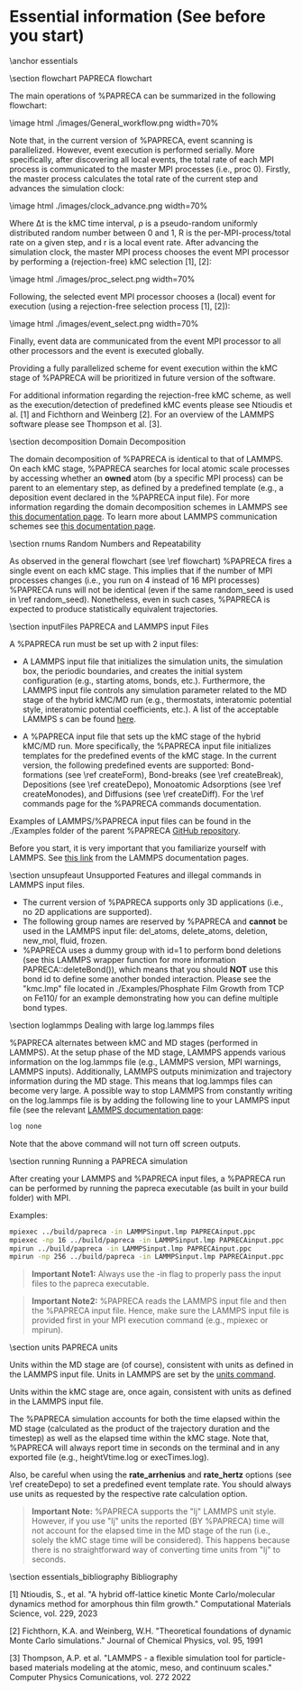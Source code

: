 # Essential information (See before you start)

\anchor essentials

\section flowchart PAPRECA flowchart

The main operations of %PAPRECA can be summarized in the following flowchart:

\image html ./images/General_workflow.png width=70%

Note that, in the current version of %PAPRECA, event scanning is parallelized. However, event execution is performed serially. More specifically,
after discovering all local events, the total rate of each MPI process is communicated to the master MPI processes (i.e., proc 0). 
Firstly, the master process calculates the total rate of the current step and advances the simulation clock:

\image html ./images/clock_advance.png width=70%

Where Δt is the kMC time interval, ρ is a pseudo-random uniformly distributed random number between 0 and 1, R is the per-MPI-process/total rate on a given step, and r is a local event rate.
After advancing the simulation clock, the master MPI process chooses the event MPI processor by performing a (rejection-free) kMC selection [1], [2]:

\image html ./images/proc_select.png width=70%

Following, the selected event MPI processor chooses a (local) event for execution (using a rejection-free selection process [1], [2]):

\image html ./images/event_select.png width=70%

Finally, event data are communicated from the event MPI processor to all other processors and the event is executed globally.

Providing a fully parallelized scheme for event execution within the kMC stage of %PAPRECA will be prioritized in future version of the software.

For additional information regarding the rejection-free kMC scheme, as well as the execution/detection of predefined kMC events please see Ntioudis et al. [1] and Fichthorn and Weinberg [2].
For an overview of the LAMMPS software please see Thompson et al. [3].

\section decomposition Domain Decomposition

The domain decomposition of %PAPRECA is identical to that of LAMMPS. On each kMC stage, %PAPRECA searches for local atomic scale processes by accessing whether
an **owned** atom (by a specific MPI process) can be parent to an elementary step, as defined by a predefined template (e.g., a deposition event declared in the %PAPRECA input file).
For more information regarding the domain decomposition schemes in LAMMPS see [this documentation page](https://docs.lammps.org/Developer_par_part.html). To learn more about
LAMMPS communication schemes see [this documentation page](https://docs.lammps.org/Developer_par_comm.html).

\section rnums Random Numbers and Repeatability


As observed in the general flowchart (see \ref flowchart) %PAPRECA fires a single event on each kMC stage. This implies that if the number of MPI processes changes (i.e., you run on 4 instead of 16 MPI processes)
%PAPRECA runs will not be identical (even if the same random_seed is used in \ref random_seed). Nonetheless, even in such cases, %PAPRECA is expected to produce statistically equivalent trajectories.

\section inputFiles PAPRECA and LAMMPS input Files

A %PAPRECA run must be set up with 2 input files:

- A LAMMPS input file that initializes the simulation units, the simulation box, the periodic boundaries, and creates the initial system configuration (e.g., starting atoms, bonds, etc.).
Furthermore, the LAMMPS input file controls any simulation parameter related to the MD stage of the hybrid kMC/MD run (e.g., thermostats, interatomic potential style, interatomic potential coefficients, etc.).
A list of the acceptable LAMMPS s can be found [here](https://docs.lammps.org/s_list.html).

- A %PAPRECA input file that sets up the kMC stage of the hybrid kMC/MD run. More specifically, the %PAPRECA input file initializes templates for the predefined events of the kMC stage.
In the current version, the following predefined events are supported: Bond-formations (see \ref createForm), Bond-breaks (see \ref createBreak), Depositions (see \ref createDepo), 
Monoatomic Adsorptions (see \ref createMonodes), and Diffusions (see \ref createDiff). For the \ref commands page for the %PAPRECA commands documentation.

Examples of LAMMPS/%PAPRECA input files can be found in the ./Examples folder of the parent %PAPRECA [GitHub repository](https://github.com/sntioudis/papreca).

Before you start, it is very important that you familiarize yourself with LAMMPS. See [this link](https://docs.lammps.org/Intro.html) from the LAMMPS documentation pages.

\section unsupfeaut Unsupported Features and illegal commands in LAMMPS input files.

- The current version of %PAPRECA supports only 3D applications (i.e., no 2D applications are supported).
- The following group names are reserved by %PAPRECA and **cannot** be used in the LAMMPS input file: del_atoms, delete_atoms, deletion, new_mol, fluid, frozen.
- %PAPRECA uses a dummy group with id=1 to perform bond deletions (see this LAMMPS wrapper function for more information PAPRECA::deleteBond()), which means that you should **NOT** use this bond id to define some another bonded interaction. Please see the "kmc.lmp" file located in ./Examples/Phosphate Film Growth from TCP on Fe110/ for an example demonstrating how you can define multiple bond types.

\section loglammps Dealing with large log.lammps files

%PAPRECA alternates between kMC and MD stages (performed in LAMMPS). At the setup phase of the MD stage, LAMMPS appends various information on the log.lammps file (e.g., LAMMPS version, MPI warnings, LAMMPS inputs). Additionally, LAMMPS outputs minimization and trajectory information during the MD stage. This means that log.lammps files can become very large. A possible way to stop LAMMPS from constantly writing on the log.lammps file is by adding the following line to your LAMMPS input file (see the relevant [LAMMPS documentation page](https://docs.lammps.org/log.html):

```bash
log none
```

Note that the above command will not turn off screen outputs.

\section running Running a PAPRECA simulation

After creating your LAMMPS and %PAPRECA input files, a %PAPRECA run can be performed by running the papreca executable (as built in your build folder) with MPI.

Examples:

```bash
mpiexec ../build/papreca -in LAMMPSinput.lmp PAPRECAinput.ppc
mpiexec -np 16 ../build/papreca -in LAMMPSinput.lmp PAPRECAinput.ppc
mpirun ../build/papreca -in LAMMPSinput.lmp PAPRECAinput.ppc
mpirun -np 256 ../build/papreca -in LAMMPSinput.lmp PAPRECAinput.ppc
```

> **Important Note1:**
> Always use the -in flag to properly pass the input files to the papreca executable.

> **Important Note2:**
> %PAPRECA reads the LAMMPS input file and then the %PAPRECA input file. Hence, make sure the LAMMPS input file is provided first in your MPI execution command (e.g., mpiexec or mpirun).

\section units PAPRECA units

Units within the MD stage are (of course), consistent with units as defined in the LAMMPS input file. Units in LAMMPS are set by the [units command](https://docs.lammps.org/units.html).

Units within the kMC stage are, once again, consistent with units as defined in the LAMMPS input file. 

The %PAPRECA simulation accounts for both the time elapsed within the MD stage (calculated as the product of the trajectory duration and the timestep) as well as the elapsed time within the kMC stage.
Note that, %PAPRECA will always report time in seconds on the terminal and in any exported file (e.g., heightVtime.log or execTimes.log).

Also, be careful when using the **rate_arrhenius** and **rate_hertz** options (see \ref createDepo) to set a predefined event template rate. You should always use units
as requested by the respective rate calculation option.

> **Important Note:**
> %PAPRECA supports the "lj" LAMMPS unit style. However, if you use "lj" units the reported (BY %PAPRECA) time will not account for the elapsed time in the MD stage of the run (i.e., solely the kMC stage time will be considered). This happens because there is no straightforward way of converting time units from "lj" to seconds.


\section essentials_bibliography Bibliography

[1] Ntioudis, S., et al. "A hybrid off-lattice kinetic Monte Carlo/molecular dynamics method for amorphous thin film growth." Computational Materials Science, vol. 229, 2023

[2] Fichthorn, K.A. and Weinberg, W.H. "Theoretical foundations of dynamic Monte Carlo simulations." Journal of Chemical Physics, vol. 95, 1991

[3] Thompson, A.P. et al. "LAMMPS - a flexible simulation tool for particle-based materials modeling at the atomic, meso, and continuum scales." Computer Physics Comunications, vol. 272 2022

